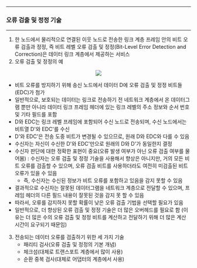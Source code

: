 -----
### 오류 검출 및 정정 기술
-----
1. 한 노드에서 물리적으로 연결된 이웃 노드로 전송한 링크 계층 프레임 안의 비트 오류 검출과 정정, 즉 비트 레벨 오류 검출 및 정정(Bit-Level Error Detection and Correction)은 데이터 링크 계층에서 제공하는 서비스
2. 오류 검출 및 정정의 예
<div align="center">
<img src="https://github.com/user-attachments/assets/51ff5a13-460f-4cd1-b69e-62d8e02d79da">
</div>

   - 비트 오류를 방지하기 위해 송신 노드에서 데이터 D에 오류 검출 및 정정 비트들(EDC)가 첨가
   - 일반적으로, 보호되는 데이터는 링크로 전송하기 전 네트워크 계층에서 온 데이터그램 뿐만 아니라 데이터 링크 프레임 헤더에 있는 링크 레벨의 주소 정보와 순서 번호 및 기타 필드를 포함
   - D와 EDC는 링크 레벨 프레임에 포함되어 수신 노드로 전송되며, 수신 노드에서는 비트열 D'와 EDC'를 수신
   - D'와 EDC'은 전송 도중 비트가 변경될 수 있으므로, 원래 D와 EDC와 다를 수 있음
   - 수신자는 자신이 수신한 D'와 EDC'만으로 원래의 D와 D'가 동일한지 결정
   - 수신자 판단에 대한 정확한 표현이 중요(오류 발생 여부가 아닌 오류 검출 여부를 물어봄) : 수신자는 오류 검출 및 정정 기술을 사용해서 향상은 아니지만, 거의 모든 비트 오류를 검출할 수 있으며, 오류 검출 비트를 사용하더라도 여전히 미검출된 비트 오류가 있을 수 있음
     + 즉, 수신자는 수신된 정보가 비트 오류를 포함하고 있음을 감지 못할 수 있음
   - 결과적으로 수신자는 잘못된 데이터그램을 네트워크 계층으로 전달할 수 있으며, 프레임 헤더의 다른 필드 내용이 잘못된 것을 감지 못 할 수 있음
   - 따라서, 오류를 감지하지 못할 확률이 낮은 오류 검출 기법을 선택할 필요가 있음
   - 일반적으로, 더 향상된 오류 검출 및 정정 기술은 더 많은 오버헤드를 필요로 함 (이유는 더 많은 수의 오류 검출 및 정정 비트를 계산하고 전달하기 위해 더 많은 계산 시간이 요구되기 때문임)

3. 전송되는 데이터 오류를 검출하기 위한 세 가지 기술
   - 패리티 검사(오류 검출 및 정정의 기본 개념)
   - 체크섬(대체로 트랜스포트 계층에서 많이 사용)
   - 순환 중복 검사(대체로 어댑터의 계층에서 사용)
  
